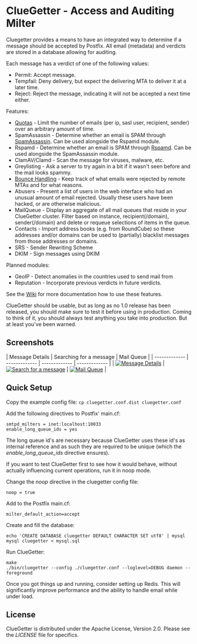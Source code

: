 # ClueGetter - Access and Auditing Milter

Cluegetter provides a means to have an integrated way to determine if a message
should be accepted by Postfix. All email (metadata) and verdicts are stored in a
database allowing for auditing.

Each message has a verdict of one of the following values:
* Permit: Accept message.
* Tempfail: Deny delivery, but expect the delivering MTA to deliver it at a later time.
* Reject: Reject the message, indicating it will not be accepted a next time either.

Features:
* [Quotas](https://github.com/Freeaqingme/ClueGetter/wiki/Quotas) - Limit the number of emails
  (per ip, sasl user, recipient, sender) over an arbitrary amount of time. 
* SpamAssassin - Determine whether an email is SPAM through [SpamAssassin](http://spamassassin.apache.org/).
  Can be used alongside the Rspamd module.
* Rspamd - Determine whether an email is SPAM through [Rspamd](http://www.rspamd.com).
  Can be used alongside the SpamAssassin module.
* ClamAV/Clamd - Scan the message for viruses, malware, etc.
* Greylisting - Ask a server to try again in a bit if it wasn't seen before and the mail looks spammy.
* [Bounce Handling](https://github.com/Freeaqingme/ClueGetter/wiki/Bounce-Handling) - Keep track of
  what emails were rejected by remote MTAs and for what reasons.
* Abusers - Present a list of users in the web interface who had an unusual amount of email rejected.
  Usually these users have been hacked, or are otherwise malicious.
* MailQueue - Display an aggregate of all mail queues that reside in your ClueGetter cluster.
  Filter based on instance, recipient(/domain), sender(/domain) and delete or requeue selections
  of items in the queue.
* Contacts - Import address books (e.g. from RoundCube) so these addresses and/or domains can be used
  to (partially) blacklist messages from those addresses or domains.
* SRS - Sender Rewriting Scheme
* DKIM - Sign messages using DKIM

Planned modules:
* GeoIP - Detect anomalies in the countries used to send mail from
* Reputation - Incorporate previous verdicts in future verdicts.

See the [Wiki](https://github.com/Freeaqingme/ClueGetter/wiki) for more documentation how to use
these features.

ClueGetter should be usable, but as long as no 1.0 release has been released,
you should make sure to test it before using in production. Coming to think
of it, you should always test anything you take into production. But at
least you've been warned.


## Screenshots

| Message Details | Searching for a message | Mail Queue |
| ------------- | ------------- | ------------- | ------------- | 
| [![Message Details](https://raw.githubusercontent.com/Freeaqingme/ClueGetter/develop/screenshots/thumbs/200.MessageDetails.png)](https://raw.githubusercontent.com/Freeaqingme/ClueGetter/develop/screenshots/MessageDetails.png) | [![Search for a message](https://raw.githubusercontent.com/Freeaqingme/ClueGetter/develop/screenshots/thumbs/200.Search.png)](https://raw.githubusercontent.com/Freeaqingme/ClueGetter/develop/screenshots/Search.png) | [![Mail Queue ](https://raw.githubusercontent.com/Freeaqingme/ClueGetter/develop/screenshots/thumbs/200.MailQueue.png)](https://raw.githubusercontent.com/Freeaqingme/ClueGetter/develop/screenshots/MailQueue.png) |



## Quick Setup
Copy the example config file:
```cp cluegetter.conf.dist cluegetter.conf```

Add the following directives to Postfix' main.cf:
```
smtpd_milters = inet:localhost:10033
enable_long_queue_ids = yes
  ```

The long queue id's are necessary because ClueGetter uses these id's as internal
reference and as such they are required to be unique (which the
*enable_long_queue_ids* directive ensures).

If you want to test ClueGetter first to see how it would behave, without actually
influencing current operations, run it in noop mode.

Change the *noop* directive in the cluegetter config file:
```
noop = true
  ```
Add to the Postfix main.cf:
```
milter_default_action=accept
```

Create and fill the database:
```
echo 'CREATE DATABASE cluegetter DEFAULT CHARACTER SET utf8' | mysql
mysql cluegetter < mysql.sql
```

Run ClueGetter:
```
make
./bin/cluegetter --config ./cluegetter.conf --loglevel=DEBUG daemon --foreground
```

Once you got things up and running, consider setting up Redis. This will
significantly improve performance and the ability to handle email while
under load.

## License

ClueGetter is distributed under the Apache License, Version 2.0.
Please see the *LICENSE* file for specifics.
